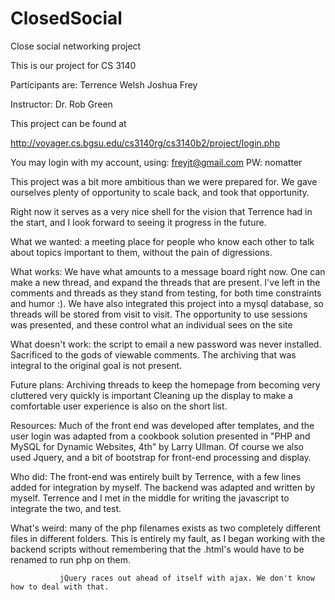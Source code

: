 ClosedSocial
============

Close social networking project

This is our project for CS 3140

Participants are: Terrence Welsh
                  Joshua Frey

Instructor: Dr. Rob Green

This project can be found at

http://voyager.cs.bgsu.edu/cs3140rg/cs3140b2/project/login.php

You may login with my account, using:  freyjt@gmail.com   PW: nomatter

This project was a bit more ambitious than we were prepared for.  We gave ourselves
plenty of opportunity to scale back, and took that opportunity.

Right now it serves as a very nice shell for the vision that Terrence had in the start,
and I look forward to seeing it progress in the future.

What we wanted:  a meeting place for people who know each other to talk about topics important
 to them, without the pain of digressions.

What works:  We have what amounts to a message board right now.
             One can make a new thread, and expand the threads that are present.
               I've left in the comments and threads as they stand from testing, for both time constraints
               and humor :).
             We have also integrated this project into a mysql database, so threads will be stored from visit
               to visit.  The opportunity to use sessions was presented, and these control what an individual
               sees on the site

What doesn't work: the script to email a new password was never installed. Sacrificed to the gods of viewable comments.
                   The archiving that was integral to the original goal is not present.

Future plans:  Archiving threads to keep the homepage from becoming very cluttered very quickly is important
               Cleaning up the display to make a comfortable user experience is also on the short list.

Resources:  Much of the front end was developed after templates, and the user login was adapted from a cookbook solution
            presented in "PHP and MySQL for Dynamic Websites, 4th" by Larry Ullman.
            Of course we also used Jquery, and a bit of bootstrap for front-end processing and display.

Who did:  The front-end was entirely built by Terrence, with a few lines added for integration by myself.
          The backend was adapted and written by myself. Terrence and I met in the middle for writing the javascript to
          integrate the two, and test.

What's weird:  many of the php filenames exists as two completely different files in different folders.
               This is entirely my fault, as I began working with the backend scripts without remembering that the .html's
               would have to be renamed to run php on them.
               
               jQuery races out ahead of itself with ajax. We don't know how to deal with that.



